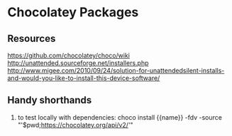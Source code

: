 # Chocolatey Packages

## Resources ##
https://github.com/chocolatey/choco/wiki  
http://unattended.sourceforge.net/installers.php  
http://www.migee.com/2010/09/24/solution-for-unattendedsilent-installs-and-would-you-like-to-install-this-device-software/  


## Handy shorthands ##
1. to test locally with dependencies:
choco install {{name}} -fdv -source "'$pwd;https://chocolatey.org/api/v2/'"
